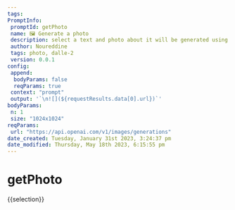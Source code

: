 ```yaml
---
tags: 
PromptInfo:
 promptId: getPhoto 
 name: 🖼️ Generate a photo 
 description: select a text and photo about it will be generated using Dalle-2
 author: Noureddine
 tags: photo, dalle-2
 version: 0.0.1
config:
 append:
  bodyParams: false
  reqParams: true
 context: "prompt"
 output: '`\n![](${requestResults.data[0].url})`'
bodyParams:
 n: 1
 size: "1024x1024"
reqParams:
 url: "https://api.openai.com/v1/images/generations"
date_created: Tuesday, January 31st 2023, 3:24:37 pm
date_modified: Thursday, May 18th 2023, 6:15:55 pm
---
```

# getPhoto
{{selection}}
